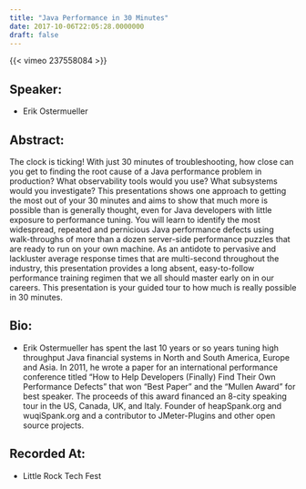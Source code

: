 ```yaml
---
title: "Java Performance in 30 Minutes"
date: 2017-10-06T22:05:28.0000000
draft: false
---
```


{{< vimeo 237558084 >}}

## Speaker:

 - Erik Ostermueller

## Abstract:

<p>The clock is ticking! With just 30 minutes of troubleshooting, how close can you get to finding the root cause of a Java performance problem in production? What observability tools would you use? What subsystems would you investigate? This presentations shows one approach to getting the most out of your 30 minutes and aims to show that much more is possible than is generally thought, even for Java developers with little exposure to performance tuning. You will learn to identify the most widespread, repeated and pernicious Java performance defects using walk-throughs of more than a dozen server-side performance puzzles that are ready to run on your own machine. As an antidote to pervasive and lackluster average response times that are multi-second throughout the industry, this presentation provides a long absent, easy-to-follow performance training regimen that we all should master early on in our careers. This presentation is your guided tour to how much is really possible in 30 minutes.</p>

## Bio:

 - <p>Erik Ostermueller has spent the last 10 years or so years tuning high throughput Java financial systems in North and South America, Europe and Asia. In 2011, he wrote a paper for an international performance conference titled “How to Help Developers (Finally) Find Their Own Performance Defects” that won “Best Paper” and the “Mullen Award” for best speaker. The proceeds of this award financed an 8-city speaking tour in the US, Canada, UK, and Italy. Founder of heapSpank.org and wuqiSpank.org and a contributor to JMeter-Plugins and other open source projects.</p>

## Recorded At:

 - Little Rock Tech Fest

